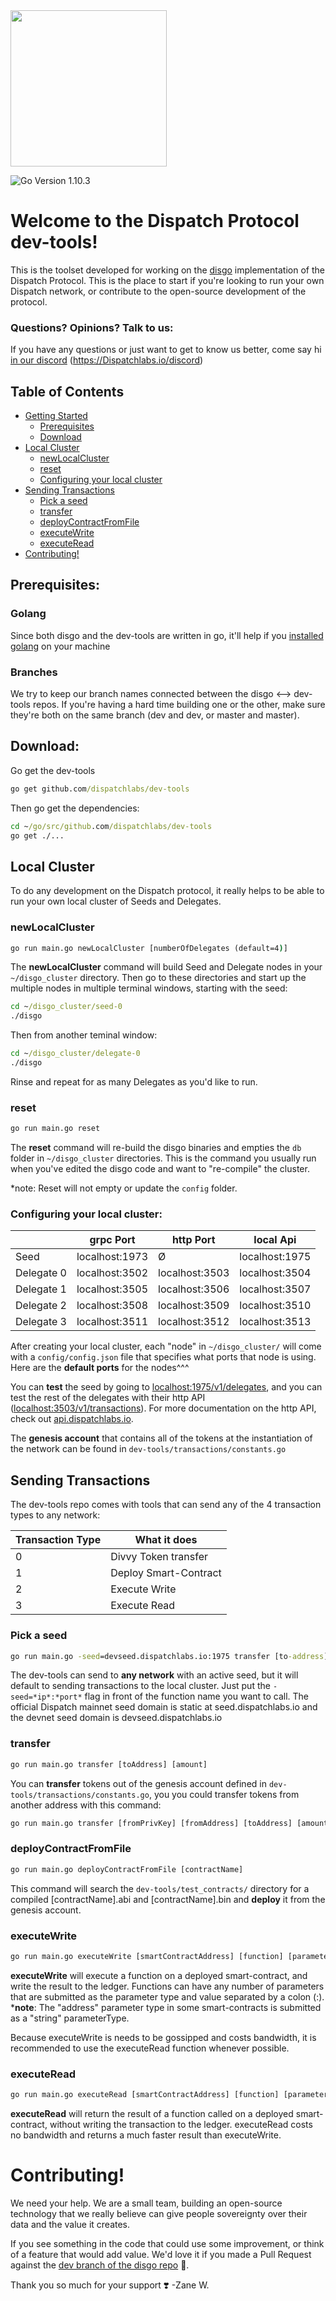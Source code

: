 <img src="https://www.dispatchlabs.io/wp-content/uploads/2018/12/Dispatch_Logo.png" width="250">
 
![Go Version 1.10.3](http://b.repl.ca/v1/Go_Version-1.10.3-brightgreen.png)

# Welcome to the Dispatch Protocol dev-tools!

This is the toolset developed for working on the [disgo](https://github.com/dispatchlabs/disgo) implementation of the Dispatch Protocol. This is the place to start if you're looking to run your own Dispatch network, or contribute to the open-source development of the protocol.

### Questions? Opinions? Talk to us:
If you have any questions or just want to get to know us better, come say hi [in our discord](https://Dispatchlabs.io/discord) (https://Dispatchlabs.io/discord)


## Table of Contents
 * [Getting Started](#prerequisites)
    + [Prerequisites](#prerequisites)
    + [Download](#download)
  * [Local Cluster](#local-cluster)
      + [newLocalCluster](#newlocalcluster)
      + [reset](#reset)
      + [Configuring your local cluster](#configuring-your-local-cluster)
  * [Sending Transactions](#sending-transactions)
    + [Pick a seed](#pick-a-seed)
    + [transfer](#transfer)
    + [deployContractFromFile](#deploycontractfromfile)
    + [executeWrite](#executewrite)
    + [executeRead](#executeread)
  * [Contributing!](#contributing)


## Prerequisites:

### Golang

Since both disgo and the dev-tools are written in go, it'll help if you [installed golang](https://golang.org/doc/install#install) on your machine

### Branches

We try to keep our branch names connected between the disgo <--> dev-tools repos. If you're having a hard time building one or the other, make sure they're both on the same branch (dev and dev, or master and master).

## Download:
Go get the dev-tools
```bat
go get github.com/dispatchlabs/dev-tools
```
Then go get the dependencies:
```bat
cd ~/go/src/github.com/dispatchlabs/dev-tools
go get ./...
```

## Local Cluster

To do any development on the Dispatch protocol, it really helps to be able to run your own local cluster of Seeds and Delegates. 

### newLocalCluster
```bat
go run main.go newLocalCluster [numberOfDelegates (default=4)]
```
The **newLocalCluster** command will build Seed and Delegate nodes in your `~/disgo_cluster` directory. Then go to these directories and start up the multiple nodes in multiple terminal windows, starting with the seed:
```bat
cd ~/disgo_cluster/seed-0
./disgo
```
Then from another teminal window:
```bat
cd ~/disgo_cluster/delegate-0
./disgo
```
Rinse and repeat for as many Delegates as you'd like to run. 

### reset
```bat
go run main.go reset
```

The **reset** command will re-build the disgo binaries and empties the `db` folder in `~/disgo_cluster` directories. This is the command you usually run when you've edited the disgo code and want to "re-compile" the cluster. 

*note: Reset will not empty or update the `config` folder.

### Configuring your local cluster:
|        |grpc Port          |http Port        |local Api         |
|--------|-------------------|-----------------|------------------|
|Seed	      |localhost:1973    |  Ø  | localhost:1975
|Delegate 0   |localhost:3502  |localhost:3503     | localhost:3504|
|Delegate 1   |localhost:3505  |localhost:3506     | localhost:3507|
|Delegate 2   |localhost:3508  |localhost:3509     | localhost:3510|
|Delegate 3   |localhost:3511  |localhost:3512     | localhost:3513|

After creating your local cluster, each "node" in `~/disgo_cluster/` will come with a `config/config.json` file that specifies what ports that node is using. Here are the **default ports** for the nodes^^^ 

You can **test** the seed by going to [localhost:1975/v1/delegates](localhost:1975/v1/delegates), and you can test the rest of the delegates with their http API ([localhost:3503/v1/transactions](localhost:3503/v1/transactions)). For more documentation on the http API, check out [api.dispatchlabs.io](api.dispatchlabs.io).

The **genesis account** that contains all of the tokens at the instantiation of the network can be found in `dev-tools/transactions/constants.go`

## Sending Transactions

The dev-tools repo comes with tools that can send any of the 4 transaction types to any network: 

|Transaction  Type | What it does |
|--------|----------------------|
|0 |Divvy Token transfer |
|1 |Deploy Smart-Contract |
|2 |Execute Write |
|3 |Execute Read |

### Pick a seed
```bat
go run main.go -seed=devseed.dispatchlabs.io:1975 transfer [to-address] [amount]
```
The dev-tools can send to **any network** with an active seed, but it will default to sending transactions to the local cluster. Just put the `-seed=*ip*:*port*` flag in front of the function name you want to call. The official Dispatch mainnet seed domain is static at seed.dispatchlabs.io and the devnet seed domain is devseed.dispatchlabs.io 

### transfer
```bat
go run main.go transfer [toAddress] [amount]
```
You can **transfer** tokens out of the genesis account defined in `dev-tools/transactions/constants.go`, you you could transfer tokens from another address with this command:
```bat
go run main.go transfer [fromPrivKey] [fromAddress] [toAddress] [amount]
```

### deployContractFromFile
```bat
go run main.go deployContractFromFile [contractName]
```
This command will search the `dev-tools/test_contracts/` directory for a compiled [contractName].abi and [contractName].bin  and  **deploy** it from the genesis account.

### executeWrite
```bat
go run main.go executeWrite [smartContractAddress] [function] [parameter0Type]:[parameter0Value] [parameter1Type]:[parameter1Value]...
```
**executeWrite** will execute a function on a deployed smart-contract, and write the result to the ledger. Functions can have any number of parameters that are submitted as the parameter type and value separated by a colon (:). ***note**: The "address" parameter type in some smart-contracts is submitted as a "string" parameterType.

Because executeWrite is needs to be gossipped and costs bandwidth, it is recommended to use the executeRead function whenever possible.

### executeRead
```bat
go run main.go executeRead [smartContractAddress] [function] [parameter0Type]:[parameter0Value] [parameter1Type]:[parameter1Value]...
```
**executeRead** will return the result of a function called on a deployed smart-contract, without writing the transaction to the ledger. executeRead costs no bandwidth and returns a much faster result than executeWrite.

# Contributing!

We need your help. We are a small team, building an open-source technology that we really believe can give people sovereignty over their data and the value it creates. 

If you see something in the code that could use some improvement, or think of a feature that would add value. We'd love it if you made a Pull Request against the [dev branch of the disgo repo](https://github.com/dispatchlabs/disgo/tree/dev) 🙏.

Thank you so much for your support ❣️
-Zane W.
